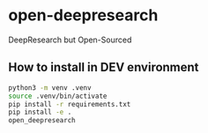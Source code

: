 # open-deepresearch
DeepResearch but Open-Sourced

## How to install in DEV environment
```bash
python3 -m venv .venv
source .venv/bin/activate
pip install -r requirements.txt
pip install -e .
open_deepresearch
```
